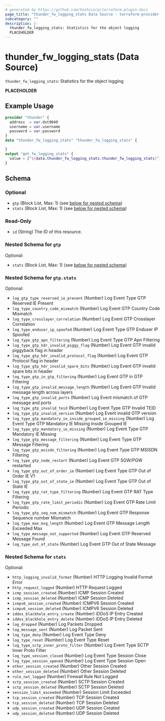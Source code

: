 ```yaml
---
# generated by https://github.com/hashicorp/terraform-plugin-docs
page_title: "thunder_fw_logging_stats Data Source - terraform-provider-thunder"
subcategory: ""
description: |-
  thunder_fw_logging_stats: Statistics for the object logging
  PLACEHOLDER
---
```


# thunder_fw_logging_stats (Data Source)

`thunder_fw_logging_stats`: Statistics for the object logging

__PLACEHOLDER__

## Example Usage

```terraform
provider "thunder" {
  address  = var.dut9049
  username = var.username
  password = var.password
}
data "thunder_fw_logging_stats" "thunder_fw_logging_stats" {

}
output "get_fw_logging_stats" {
  value = ["${data.thunder_fw_logging_stats.thunder_fw_logging_stats}"]
}
```

<!-- schema generated by tfplugindocs -->
## Schema

### Optional

- `gtp` (Block List, Max: 1) (see [below for nested schema](#nestedblock--gtp))
- `stats` (Block List, Max: 1) (see [below for nested schema](#nestedblock--stats))

### Read-Only

- `id` (String) The ID of this resource.

<a id="nestedblock--gtp"></a>
### Nested Schema for `gtp`

Optional:

- `stats` (Block List, Max: 1) (see [below for nested schema](#nestedblock--gtp--stats))

<a id="nestedblock--gtp--stats"></a>
### Nested Schema for `gtp.stats`

Optional:

- `log_gtp_type_reserved_ie_present` (Number) Log Event Type GTP Reserved IE Present
- `log_type_country_code_mismatch` (Number) Log Event GTP Country Code Mismatch
- `log_type_crosslayer_correlation` (Number) Log Event GTP Crosslayer Correlation
- `log_type_enduser_ip_spoofed` (Number) Log Event Type GTP Enduser IP Spoofed
- `log_type_gtp_apn_filtering` (Number) Log Event Type GTP Apn Filtering
- `log_type_gtp_hdr_invalid_piggy_flag` (Number) Log Event GTP invalid piggyback flag in header
- `log_type_gtp_hdr_invalid_protocol_flag` (Number) Log Event GTP Protocol flag in header
- `log_type_gtp_hdr_invalid_spare_bits` (Number) Log Event GTP invalid spare bits in header
- `log_type_gtp_in_gtp_filtering` (Number) Log Event GTP in GTP Filtering
- `log_type_gtp_invalid_message_length` (Number) Log Event GTP Invalid message length across layers
- `log_type_gtp_invalid_ports` (Number) Log Event mismatch of GTP message and ports
- `log_type_gtp_invalid_teid` (Number) Log Event Type GTP Invalid TEID
- `log_type_gtp_invalid_version` (Number) Log Event invalid GTP version
- `log_type_gtp_mandatory_ie_inside_grouped_ie_missing` (Number) Log Event Type GTP Mandatory IE Missing Inside Grouped IE
- `log_type_gtp_mandatory_ie_missing` (Number) Log Event Type GTP Mandatory IE Missing
- `log_type_gtp_message_filtering` (Number) Log Event Type GTP Message Filtering
- `log_type_gtp_msisdn_filtering` (Number) Log Event Type GTP MSISDN Filtering
- `log_type_gtp_node_restart` (Number) Log Event GTP SGW/PGW restarted
- `log_type_gtp_out_of_order_ie` (Number) Log Event Type GTP Out of Order IE V1
- `log_type_gtp_out_of_state_ie` (Number) Log Event Type GTP Out of State IE
- `log_type_gtp_rat_type_filtering` (Number) Log Event GTP RAT Type Filtering
- `log_type_gtp_rate_limit_periodic` (Number) Log Event GTP Rate Limit Periodic
- `log_type_gtp_seq_num_mismatch` (Number) Log Event GTP Response Sequence number Mismatch
- `log_type_max_msg_length` (Number) Log Event GTP Message Length Exceeded Max
- `log_type_message_not_supported` (Number) Log Event GTP Reserved Message Found
- `log_type_out_of_state` (Number) Log Event GTP Out of State Message



<a id="nestedblock--stats"></a>
### Nested Schema for `stats`

Optional:

- `http_logging_invalid_format` (Number) HTTP Logging Invalid Format Error
- `http_request_logged` (Number) HTTP Request Logged
- `icmp_session_created` (Number) ICMP Session Created
- `icmp_session_deleted` (Number) ICMP Session Deleted
- `icmpv6_session_created` (Number) ICMPV6 Session Created
- `icmpv6_session_deleted` (Number) ICMPV6 Session Deleted
- `iddos_blackhole_entry_create` (Number) iDDoS IP Entry Created
- `iddos_blackhole_entry_delete` (Number) iDDoS IP Entry Deleted
- `log_dropped` (Number) Log Packets Dropped
- `log_message_sent` (Number) Log Packet Sent
- `log_type_deny` (Number) Log Event Type Deny
- `log_type_reset` (Number) Log Event Type Reset
- `log_type_sctp_inner_proto_filter` (Number) Log Event Type SCTP Inner Proto Filter
- `log_type_session_closed` (Number) Log Event Type Session Close
- `log_type_session_opened` (Number) Log Event Type Session Open
- `other_session_created` (Number) Other Session Created
- `other_session_deleted` (Number) Other Session Deleted
- `rule_not_logged` (Number) Firewall Rule Not Logged
- `sctp_session_created` (Number) SCTP Session Created
- `sctp_session_deleted` (Number) SCTP Session Deleted
- `session_limit_exceeded` (Number) Session Limit Exceeded
- `tcp_session_created` (Number) TCP Session Created
- `tcp_session_deleted` (Number) TCP Session Deleted
- `udp_session_created` (Number) UDP Session Created
- `udp_session_deleted` (Number) UDP Session Deleted



